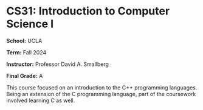 # CS31: Introduction to Computer Science I

**School:** UCLA

**Term:** Fall 2024

**Instructor:** Professor David A. Smallberg

**Final Grade:** A

This course focused on an introduction to the C++ programming languages. Being an extension of the C programming language, part of the coursework involved learning C as well.

